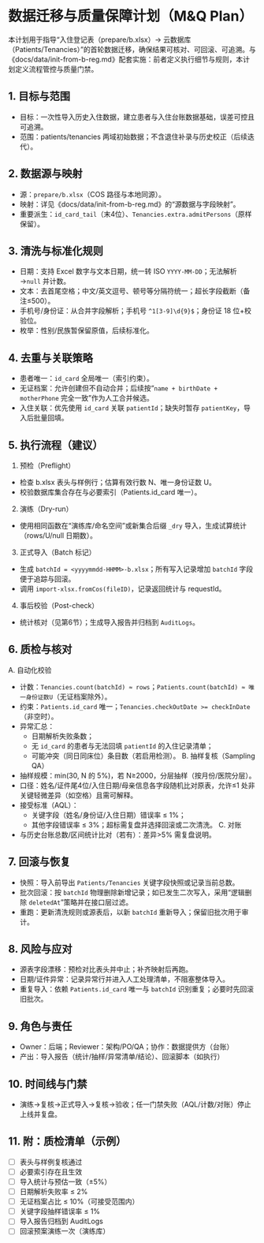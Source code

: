# 数据迁移与质量保障计划（M&Q Plan）

本计划用于指导“入住登记表（prepare/b.xlsx）→ 云数据库（Patients/Tenancies）”的首轮数据迁移，确保结果可核对、可回滚、可追溯。与《docs/data/init-from-b-reg.md》配套实施：前者定义执行细节与规则，本计划定义流程管控与质量门禁。

## 1. 目标与范围
- 目标：一次性导入历史入住数据，建立患者与入住台账数据基础，误差可控且可追溯。
- 范围：patients/tenancies 两域初始数据；不含退住补录与历史校正（后续迭代）。

## 2. 数据源与映射
- 源：`prepare/b.xlsx`（COS 路径与本地同源）。
- 映射：详见《docs/data/init-from-b-reg.md》的“源数据与字段映射”。
- 重要派生：`id_card_tail`（末4位）、`Tenancies.extra.admitPersons`（原样保留）。

## 3. 清洗与标准化规则
- 日期：支持 Excel 数字与文本日期，统一转 ISO `YYYY-MM-DD`；无法解析→`null` 并计数。
- 文本：去首尾空格；中文/英文逗号、顿号等分隔符统一；超长字段截断（备注≤500）。
- 手机号/身份证：从合并字段解析；手机号 `^1[3-9]\d{9}$`；身份证 18 位+校验位。
- 枚举：性别/民族暂保留原值，后续标准化。

## 4. 去重与关联策略
- 患者唯一：`id_card` 全局唯一（索引约束）。
- 无证档案：允许创建但不自动合并；后续按“`name + birthDate + motherPhone` 完全一致”作为人工合并候选。
- 入住关联：优先使用 `id_card` 关联 `patientId`；缺失时暂存 `patientKey`，导入后批量回填。

## 5. 执行流程（建议）
1) 预检（Preflight）
- 检查 b.xlsx 表头与样例行；估算有效行数 N、唯一身份证数 U。
- 校验数据库集合存在与必要索引（Patients.id_card 唯一）。
2) 演练（Dry-run）
- 使用相同函数在“演练库/命名空间”或新集合后缀 `_dry` 导入，生成试算统计（rows/U/null 日期数）。
3) 正式导入（Batch 标记）
- 生成 `batchId = <yyyymmdd-HHMM>-b.xlsx`；所有写入记录增加 `batchId` 字段便于追踪与回滚。
- 调用 `import-xlsx.fromCos(fileID)`，记录返回统计与 requestId。
4) 事后校验（Post-check）
- 统计核对（见第6节）；生成导入报告并归档到 `AuditLogs`。

## 6. 质检与核对
A. 自动化校验
- 计数：`Tenancies.count(batchId) ≈ rows`；`Patients.count(batchId) ≈ 唯一身份证数U`（无证档案除外）。
- 约束：`Patients.id_card` 唯一；`Tenancies.checkOutDate >= checkInDate`（非空时）。
- 异常汇总：
  - 日期解析失败条数；
  - 无 `id_card` 的患者与无法回填 `patientId` 的入住记录清单；
  - 可能冲突（同日同床位）条目数（若启用检测）。
B. 抽样复核（Sampling QA）
- 抽样规模：min(30, N 的 5%)，若 N≥2000，分层抽样（按月份/医院分层）。
- 口径：姓名/证件尾4位/入住日期/母亲信息各字段随机比对原表，允许≤1 处非关键轻微差异（如空格）且需可解释。
- 接受标准（AQL）：
  - 关键字段（姓名/身份证/入住日期）错误率 ≤ 1%；
  - 其他字段错误率 ≤ 3%；超标需复盘并选择回滚或二次清洗。
C. 对账
- 与历史台账总数/区间统计比对（若有）：差异>5% 需复盘说明。

## 7. 回滚与恢复
- 快照：导入前导出 `Patients/Tenancies` 关键字段快照或记录当前总数。
- 批次回滚：按 `batchId` 物理删除新增记录；如已发生二次写入，采用“逻辑删除 `deletedAt`”策略并在接口层过滤。
- 重跑：更新清洗规则或源表后，以新 `batchId` 重新导入；保留旧批次用于审计。

## 8. 风险与应对
- 源表字段漂移：预检对比表头并中止；补齐映射后再跑。
- 日期/证件异常：记录异常行并进入人工处理清单，不阻塞整体导入。
- 重复导入：依赖 `Patients.id_card` 唯一与 `batchId` 识别重复；必要时先回滚旧批次。

## 9. 角色与责任
- Owner：后端；Reviewer：架构/PO/QA；协作：数据提供方（台账）
- 产出：导入报告（统计/抽样/异常清单/结论）、回滚脚本（如执行）

## 10. 时间线与门禁
- 演练→复核→正式导入→复核→验收；任一门禁失败（AQL/计数/对账）停止上线并复盘。

## 11. 附：质检清单（示例）
- [ ] 表头与样例复核通过
- [ ] 必要索引存在且生效
- [ ] 导入统计与预估一致（±5%）
- [ ] 日期解析失败率 ≤ 2%
- [ ] 无证档案占比 ≤ 10%（可接受范围内）
- [ ] 关键字段抽样错误率 ≤ 1%
- [ ] 导入报告归档到 AuditLogs
- [ ] 回滚预案演练一次（演练库）
